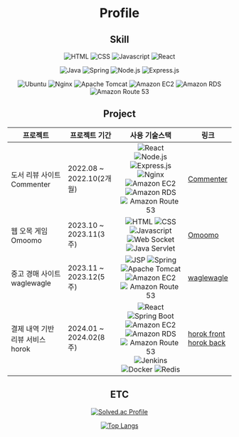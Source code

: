 <div align=center>

# Profile

## Skill

![HTML](https://img.shields.io/badge/HTML-883333?logo=html5)
![CSS](https://img.shields.io/badge/CSS-%23254BDD?logo=css3)
![Javascript](https://img.shields.io/badge/Javascript-%23CEB82F?logo=javascript)
![React](https://img.shields.io/badge/React-%23087A9F?logo=react)

![Java](https://img.shields.io/badge/Java-%23DA6702?logo=openjdk)
![Spring](https://img.shields.io/badge/Spring-%232E5918?logo=spring)
![Node.js](https://img.shields.io/badge/Node.js-%233D833D?logo=Node.js)
![Express.js](https://img.shields.io/badge/Express.js-%23509941?logo=express)

![Ubuntu](https://img.shields.io/badge/Ubuntu-%23812100?logo=ubuntu)
![Nginx](https://img.shields.io/badge/Nginx-%23009639?logo=nginx)
![Apache Tomcat](https://img.shields.io/badge/Apache_Tomcat-%23C9A21D?logo=apachetomcat)
![Amazon EC2](https://img.shields.io/badge/Amazon_EC2-%23e5780c?logo=Amazon%20EC2)
![Amazon RDS](https://img.shields.io/badge/Amazon%20RDS-%23302CB2?logo=Amazon%20rds)
![Amazon Route 53](https://img.shields.io/badge/Amazon%20Route%2053-%23562DB1?logo=Amazon%20route%2053)

## Project
| 프로젝트 | 프로젝트 기간 | 사용 기술스택 | 링크 |
| --- | --- | :---: | --- |
| 도서 리뷰 사이트 Commenter | 2022.08 ~ 2022.10(2개월) | ![React](https://img.shields.io/badge/React-%23087A9F?logo=react) ![Node.js](https://img.shields.io/badge/Node.js-%233D833D?logo=Node.js) ![Express.js](https://img.shields.io/badge/Express.js-%23509941?logo=express) ![Nginx](https://img.shields.io/badge/Nginx-%23009639?logo=nginx) <br/> ![Amazon EC2](https://img.shields.io/badge/Amazon_EC2-%23e5780c?logo=Amazon%20EC2) ![Amazon RDS](https://img.shields.io/badge/Amazon%20RDS-%23302CB2?logo=Amazon%20rds) ![Amazon Route 53](https://img.shields.io/badge/Amazon%20Route%2053-%23562DB1?logo=Amazon%20route%2053) | [Commenter](https://github.com/Cubites/commenter) |
| 웹 오목 게임 Omoomo | 2023.10 ~ 2023.11(3주) | ![HTML](https://img.shields.io/badge/HTML-883333?logo=html5) ![CSS](https://img.shields.io/badge/CSS-%23254BDD?logo=css3) ![Javascript](https://img.shields.io/badge/Javascript-%23CEB82F?logo=javascript) ![Web Socket](https://img.shields.io/badge/Web_socket-%23010101) ![Java Servlet](https://img.shields.io/badge/Java_Servlet-%23C55D02) | [Omoomo](https://github.com/Cubites/omoomo) |
| 중고 경매 사이트 waglewagle | 2023.11 ~ 2023.12(5주) | ![JSP](https://img.shields.io/badge/JSP-%23C55D02) ![Spring](https://img.shields.io/badge/Spring-%232E5918?logo=spring) ![Apache Tomcat](https://img.shields.io/badge/Apache_Tomcat-%23C9A21D?logo=apachetomcat) <br/> ![Amazon EC2](https://img.shields.io/badge/Amazon_EC2-%23e5780c?logo=Amazon%20EC2) ![Amazon Route 53](https://img.shields.io/badge/Amazon%20Route%2053-%23562DB1?logo=Amazon%20route%2053) | [waglewagle](https://github.com/Cubites/waglewagle) |
| 결제 내역 기반 리뷰 서비스 horok | 2024.01 ~ 2024.02(8주) | ![React](https://img.shields.io/badge/React-%230088CC?logo=react) ![Spring Boot](https://img.shields.io/badge/Spring_Boot-%232E5918?logo=springboot) <br/> ![Amazon EC2](https://img.shields.io/badge/Amazon_EC2-%23e5780c?logo=Amazon%20EC2) ![Amazon RDS](https://img.shields.io/badge/Amazon%20RDS-%23302CB2?logo=Amazon%20rds) ![Amazon Route 53](https://img.shields.io/badge/Amazon%20Route%2053-%23562DB1?logo=Amazon%20route%2053) <br/> ![Jenkins](https://img.shields.io/badge/Jenkins-%23D24939?logo=jenkins&logoColor=000000) ![Docker](https://img.shields.io/badge/docker-%23517A9E?logo=docker) ![Redis](https://img.shields.io/badge/redis-%2350162D?logo=redis) | [horok front](https://github.com/Cubites/horok_front.git) <br/> [horok back](https://github.com/Cubites/horok_back.git) |


## ETC

[![Solved.ac Profile](http://mazassumnida.wtf/api/generate_badge?boj=cubite)](https://solved.ac/cubite)

[![Top Langs](https://github-readme-stats.vercel.app/api/top-langs/?username=Cubites)](https://github.com/anuraghazra/github-readme-stats)

</div>
